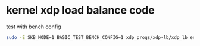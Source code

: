 # kernel xdp load balance code


test with bench config

```sh
sudo -E SKB_MODE=1 BASIC_TEST_BENCH_CONFIG=1 xdp_progs/xdp-lb/xdp_lb enp24s0f1np1
```

